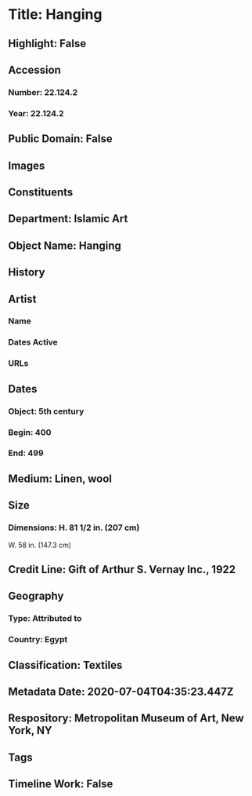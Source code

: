 # Title: Hanging
## Highlight: False
## Accession
### Number: 22.124.2
### Year: 22.124.2
## Public Domain: False
## Images
## Constituents
## Department: Islamic Art
## Object Name: Hanging
## History
## Artist
### Name
### Dates Active
### URLs
## Dates
### Object: 5th century
### Begin: 400
### End: 499
## Medium: Linen, wool
## Size
### Dimensions: H. 81 1/2 in. (207 cm)
W.  58 in. (147.3 cm)
## Credit Line: Gift of Arthur S. Vernay Inc., 1922
## Geography
### Type: Attributed to
### Country: Egypt
## Classification: Textiles
## Metadata Date: 2020-07-04T04:35:23.447Z
## Respository: Metropolitan Museum of Art, New York, NY
## Tags
## Timeline Work: False